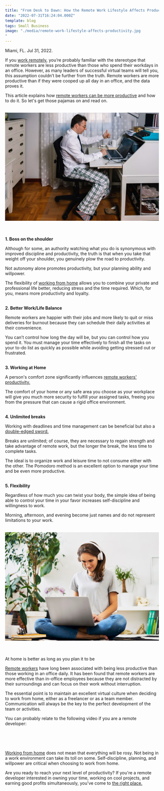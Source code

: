 ```yaml
---
title: "From Desk to Dawn: How the Remote Work Lifestyle Affects Productivity"
date: "2022-07-31T16:24:04.000Z"
template: blog
tags: Small Business
image: "./media/remote-work-lifestyle-affects-productivity.jpg
"
---
```


Miami, FL. Jul 31, 2022.

If you <a target="_blank" href="https://www.cobuildlab.com/blog/Remote-work-team-productivity-how-to-manage-your-processes/">   work remotely</a>, you’re probably familiar with the stereotype that remote workers are less productive than those who spend their workdays in an office. However, as many leaders of successful virtual teams will tell you, this assumption couldn’t be further from the truth. Remote workers are more productive than if they were cooped up all day in an office, and the data proves it.

This article explains how <a target="_blank" href="https://www.cobuildlab.com/blog/exercises-to-promote-the-mental-health-of-your-remote-developers-team/">   remote workers can be more productive</a> and how to do it. So let's get those pajamas on and read on. <Br></Br>

<center>
<img src="./media/working-from-home-is-more-productive.jpg
">
</center> <Br></Br>

<b><title-3>1. Boss on the shoulder</title-3></b>

Although for some, an authority watching what you do is synonymous with improved discipline and productivity, the truth is that when you take that weight off your shoulder, you genuinely plow the road to productivity.

Not autonomy alone promotes productivity, but your planning ability and willpower.

The flexibility of <a target="_blank" href="https://www.cobuildlab.com/blog/what-a-Saas-company-is/">   working from home</a> allows you to combine your private and professional life better, reducing stress and the time required. Which, for you, means more productivity and loyalty. <Br></Br>

<b><title-3>2. Better Work/Life Balance</title-3></b>

Remote workers are happier with their jobs and more likely to quit or miss deliveries for burnout because they can schedule their daily activities at their convenience.

You can’t control how long the day will be, but you can control how you spend it. You must manage your time effectively to finish all the tasks on your to-do list as quickly as possible while avoiding getting stressed out or frustrated. <Br></Br>

<b><title-3>3. Working at Home</title-3></b>

A person's comfort zone significantly influences <a target="_blank" href="https://www.cobuildlab.com/blog/top-pros-of-remote-software-developer-service/">   remote workers' productivity.</a> 

The comfort of your home or any safe area you choose as your workplace will give you much more security to fulfill your assigned tasks, freeing you from the pressure that can cause a rigid office environment. <Br></Br>

<b><title-3>4. Unlimited breaks</title-3></b>

Working with deadlines and time management can be beneficial but also a <a target="_blank" href="https://www.cobuildlab.com/blog/development-team-is-burned-out/">   double-edged sword.</a>

Breaks are unlimited; of course, they are necessary to regain strength and take advantage of remote work, but the longer the break, the less time to complete tasks. 

The ideal is to organize work and leisure time to not consume either with the other. The Pomodoro method is an excellent option to manage your time and be even more productive. <Br></Br>

<b><title-3>5. Flexibility</title-3></b>

Regardless of how much you can twist your body, the simple idea of being able to control your time in your favor increases self-discipline and willingness to work.

Morning, afternoon, and evening become just names and do not represent limitations to your work. <Br></Br>

<center>
<img src="./media/from-desk-to-dawn-work-home-productivity.jpg
">
</center> <Br></Br>

<title-2 align="centered">At home is better as long as you plan it to be</title-2>

<a target="_blank" href="https://www.cobuildlab.com/blog/hire-remote-software-developers/">   Remote workers</a> have long been associated with being less productive than those working in an office daily. It has been found that remote workers are more effective than in-office employees because they are not distracted by their surroundings and can focus on their work without interruption.

The essential point is to maintain an excellent virtual culture when deciding to work from home, either as a freelancer or as a team member. Communication will always be the key to the perfect development of the team or activities. 

You can probably relate to the following video if you are a remote developer: <Br></Br>

<youtube-video id="https://www.youtube.com/watch?v=OGaWn1G0h4c"></youtube-video> <Br></Br>

<a target="_blank" href="https://www.cobuildlab.com/blog/software-development-as-a-service-sdaas-how-to-succeed-without-permanent-staff/">   Working from home</a> does not mean that everything will be rosy. Not being in a work environment can take its toll on some. Self-discipline, planning, and willpower are critical when choosing to work from home. 

Are you ready to reach your next level of productivity? If you're a remote developer interested in owning your time, working on cool projects, and earning good profits simultaneously, you've come to <a target="_blank" href="http://www.cobuildlab.com">   the right place.</a> 
